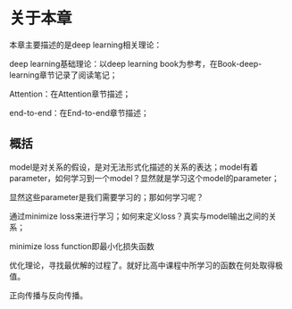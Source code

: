 # 关于本章

本章主要描述的是deep learning相关理论：

deep learning基础理论：以deep learning book为参考，在Book-deep-learning章节记录了阅读笔记；

Attention：在Attention章节描述；

end-to-end：在End-to-end章节描述；



## 概括

model是对关系的假设，是对无法形式化描述的关系的表达；model有着parameter，如何学习到一个model？显然就是学习这个model的parameter；

显然这些parameter是我们需要学习的；那如何学习呢？



通过minimize loss来进行学习；如何来定义loss？真实与model输出之间的关系；

minimize loss function即最小化损失函数

优化理论，寻找最优解的过程了。就好比高中课程中所学习的函数在何处取得极值。



正向传播与反向传播。











